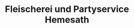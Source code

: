 ---
title: "Fleischerei und Partyservice Hemesath"
url: /beckum/fleischerei-und-partyservice-hemesath/
shop: Metzgerei
---